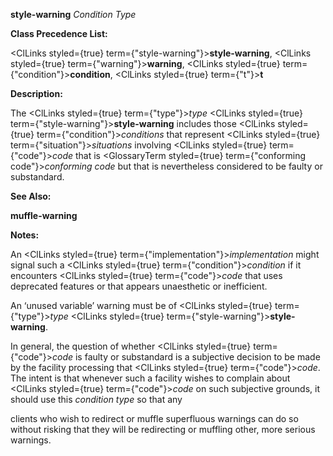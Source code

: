 **style-warning** *Condition Type* 



**Class Precedence List:** 



<ClLinks styled={true} term={"style-warning"}><b>style-warning</b></ClLinks>, <ClLinks styled={true} term={"warning"}><b>warning</b></ClLinks>, <ClLinks styled={true} term={"condition"}><b>condition</b></ClLinks>, <ClLinks styled={true} term={"t"}><b>t</b></ClLinks> 



**Description:** 



The <ClLinks styled={true} term={"type"}><i>type</i></ClLinks> <ClLinks styled={true} term={"style-warning"}><b>style-warning</b></ClLinks> includes those <ClLinks styled={true} term={"condition"}><i>conditions</i></ClLinks> that represent <ClLinks styled={true} term={"situation"}><i>situations</i></ClLinks> involving <ClLinks styled={true} term={"code"}><i>code</i></ClLinks> that is <GlossaryTerm styled={true} term={"conforming code"}><i>conforming code</i></GlossaryTerm> but that is nevertheless considered to be faulty or substandard. 



**See Also:** 



**muffle-warning** 



**Notes:** 



An <ClLinks styled={true} term={"implementation"}><i>implementation</i></ClLinks> might signal such a <ClLinks styled={true} term={"condition"}><i>condition</i></ClLinks> if it encounters <ClLinks styled={true} term={"code"}><i>code</i></ClLinks> that uses deprecated features or that appears unaesthetic or inefficient. 



An ‘unused variable’ warning must be of <ClLinks styled={true} term={"type"}><i>type</i></ClLinks> <ClLinks styled={true} term={"style-warning"}><b>style-warning</b></ClLinks>. 



In general, the question of whether <ClLinks styled={true} term={"code"}><i>code</i></ClLinks> is faulty or substandard is a subjective decision to be made by the facility processing that <ClLinks styled={true} term={"code"}><i>code</i></ClLinks>. The intent is that whenever such a facility wishes to complain about <ClLinks styled={true} term={"code"}><i>code</i></ClLinks> on such subjective grounds, it should use this *condition type* so that any 



clients who wish to redirect or muffle superfluous warnings can do so without risking that they will be redirecting or muffling other, more serious warnings. 



